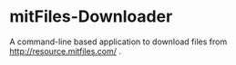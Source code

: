 # mitFiles-Downloader
A command-line based application to download files from http://resource.mitfiles.com/ .
